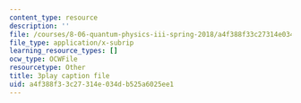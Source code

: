 ```yaml
---
content_type: resource
description: ''
file: /courses/8-06-quantum-physics-iii-spring-2018/a4f388f33c27314e034db525a6025ee1_-pMowqywuIY.srt
file_type: application/x-subrip
learning_resource_types: []
ocw_type: OCWFile
resourcetype: Other
title: 3play caption file
uid: a4f388f3-3c27-314e-034d-b525a6025ee1
---
```

